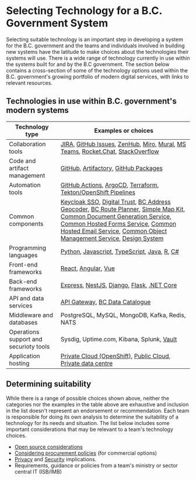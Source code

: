 # Selecting Technology for a B.C. Government System

Selecting suitable technology is an important step in developing a system for the B.C. government and the teams and individuals involved in building new systems have the latitude to make choices about the technologies their systems will use. There is a wide range of technology currently in use within the systems built for and by the B.C government.  The section below contains a cross-section of some of the technology options used within the B.C. government's growing portfolio of modern digital services, with links to relevant resources. 

## Technologies in use within B.C. government's modern systems 

| Technology type                        | Examples or choices                                                                                                                                                                                                                                                                                                                                                                                                                                                                                                                                                                                                                                                                                                                                                                                                                                                                                                                                                |
| -------------------------------------- |--------------------------------------------------------------------------------------------------------------------------------------------------------------------------------------------------------------------------------------------------------------------------------------------------------------------------------------------------------------------------------------------------------------------------------------------------------------------------------------------------------------------------------------------------------------------------------------------------------------------------------------------------------------------------------------------------------------------------------------------------------------------------------------------------------------------------------------------------------------------------------------------------------------------------------------------------------------------|
| Collaboration tools                    | [JIRA](https://www.atlassian.com/jira), [GitHub Issues](https://docs.github.com/en/issues), [ZenHub](https://www.zenhub.com), [Miro](https://miro.com/index/), [Mural](https://mural.co), [MS Teams](https://teams.microsoft.com), [Rocket.Chat](https://chat.developer.gov.bc.ca), [StackOverflow](https://stackoverflow.developer.gov.bc.ca)                                                                                                                                                                                                                                                                                                                                                                                                                                                                                                                                                                                                                     |
| Code and artifact management           | [GitHub](https://github.com/bcgov), [Artifactory](http://artifacts.developer.gov.bc.ca/), [GitHub Packages](https://docs.github.com/en/packages)                                                                                                                                                                                                                                                                                                                                                                                                                                                                                                                                                                                                                                                                                                                                                                                                                   |
| Automation tools                       | [GitHub Actions](https://docs.github.com/en/actions), [ArgoCD](/docs/default/component/platform-developer-docs/docs/automation-and-resiliency/argo-cd-usage/), [Terraform](https://www.terraform.io), [Tekton/OpenShift Pipelines](/docs/default/component/platform-developer-docs/docs/automation-and-resiliency/cicd-pipeline-templates-for-private-cloud-teams/)                                                                                                                                                                                                                                                                                                                                                                                                                                                                                                                                                                                                |
| Common components                      | [Keycloak SSO](docs/default/component/css-docs), [Digital Trust](https://digital.gov.bc.ca/digital-trust/home/), [BC Address Geocoder](https://digital.gov.bc.ca/bcgov-common-components/bc-address-geocoder/), [BC Route Planner](https://digital.gov.bc.ca/bcgov-common-components/bc-route-planner/), [Simple Map Kit](https://digital.gov.bc.ca/bcgov-common-components/simple-map-kit/), [Common Document Generation Service](https://digital.gov.bc.ca/bcgov-common-components/common-document-generation-service/), [Common Hosted Forms Service](https://digital.gov.bc.ca/bcgov-common-components/common-hosted-form-service/), [Common Hosted Email Service](https://digital.gov.bc.ca/bcgov-common-components/common-hosted-email-service/), [Common Object Management Service](https://digital.gov.bc.ca/bcgov-common-components/common-object-management-service/), [Design System](https://digital.gov.bc.ca/bcgov-common-components/design-system/) |
| Programming languages                  | [Python](https://github.com/bcgov?q=&type=all&language=python&sort=), [Javascript](https://github.com/bcgov?q=&type=all&language=javascript&sort=), [TypeScript](https://github.com/bcgov?q=&type=all&language=typescript&sort=), [Java](https://github.com/bcgov?q=&type=all&language=java&sort=), [R](https://github.com/bcgov?q=&type=all&language=r&sort=), [C#](https://github.com/bcgov?q=&type=all&language=c%23&sort=)                                                                                                                                                                                                                                                                                                                                                                                                                                                                                                                                     |
| Front-end frameworks                   | [React](https://react.dev), [Angular](https://angular.io), [Vue](https://vuejs.org)                                                                                                                                                                                                                                                                                                                                                                                                                                                                                                                                                                                                                                                                                                                                                                                                                                                                                                                                                |
| Back-end frameworks                    | [Express](https://expressjs.com), [NestJS](https://nestjs.com), [Django](https://www.djangoproject.com), [Flask](https://flask.palletsprojects.com/en/3.0.x/), [.NET Core](https://dotnet.microsoft.com/en-us/)                                                                                                                                                                                                                                                                                                                                                                                                                                                                                                                                                                                                                                                                                                                                                                                                                                                                                                                          |
| API and data services                  | [API Gateway](https://digital.gov.bc.ca/bcgov-common-components/api-program-services/), [BC Data Catalogue](https://catalogue.data.gov.bc.ca)                                                                                                                                                                                                                                                                                                                                                                                                                                                                                                                                                                                                                                                                                                                                                                                                                                                                                                                                     |
| Middleware and databases               | PostgreSQL, MySQL, MongoDB, Kafka, Redis, NATS                                                                                                                                                                                                                                                                                                                                                                                                                                                                                                                                                                                                                                                                                                                                                                                                                                                                                                                     |
| Operations support and securioty tools | Sysdig, Uptime.com, Kibana, Splunk, [Vault](https://catalogue.data.gov.bc.ca)                                                                                                                                                                                                                                                                                                                                                                                                                                                                                                                                                                                                                                                                                                                                                                                                                                                                                                                          |
| Application hosting                    | [Private Cloud (OpenShift)](/docs/default/component/platform-developer-docs), [Public Cloud](/docs/default/component/public-cloud-techdocs), [Private data centre](https://www2.gov.bc.ca/gov/content/governments/services-for-government/information-management-technology/data-centre-managed-hosting-and-cloud-services)                                                                                                                                                                                                                                                                                                                                                                                                                                                                                                                                                                                                                                                                                                                                                                                                                                                                                                       |

## Determining suitability

While there is a range of possible choices shown above, neither the categories nor the examples in the table above are exhaustive and inclusion in the list doesn't represent an endorsement or recommendation. Each team is responsible for doing its own analysis to determine the suitability of a technology for its needs and situation.  The list below includes some important considerations that may be relevant to a team's technology choices.  

* [Open source considerations](../use-github-in-bcgov/evaluate-open-source-content/) 
* [Considering procurement policies](https://www2.gov.bc.ca/gov/content/governments/policies-for-government/core-policy/policies/procurement) (for commercial options)
* [Privacy](https://www2.gov.bc.ca/gov/content/governments/services-for-government/information-management-technology/privacy/privacy-impact-assessments) and [Security](https://www2.gov.bc.ca/gov/content/governments/services-for-government/information-management-technology/information-security/security-threat-and-risk-assessment) implications.
* Requirements, guidance or policies from a team's ministry or sector central IT (ISB/IMB) 
